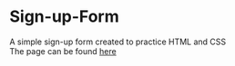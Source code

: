 # Sign-up-Form
A simple sign-up form created to practice HTML and CSS <br/>
The page can be found [here](https://beastgwert.github.io/Sign-up-Form/)